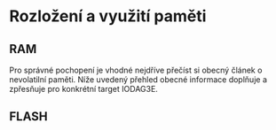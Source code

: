 # Rozložení a využití paměti

## RAM

Pro správné pochopení je vhodné nejdříve přečíst si obecný článek o nevolatilní paměti. Níže uvedený přehled obecné informace doplňuje a zpřesňuje pro konkrétní target IODAG3E.



## FLASH



